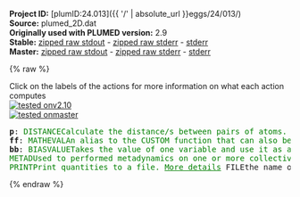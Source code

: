 **Project ID:** [plumID:24.013]({{ '/' | absolute_url }}eggs/24/013/)  
**Source:** plumed_2D.dat  
**Originally used with PLUMED version:** 2.9  
**Stable:** [zipped raw stdout](plumed_2D.dat.plumed.stdout.txt.zip) - [zipped raw stderr](plumed_2D.dat.plumed.stderr.txt.zip) - [stderr](plumed_2D.dat.plumed.stderr)  
**Master:** [zipped raw stdout](plumed_2D.dat.plumed_master.stdout.txt.zip) - [zipped raw stderr](plumed_2D.dat.plumed_master.stderr.txt.zip) - [stderr](plumed_2D.dat.plumed_master.stderr)  

{% raw %}
<div class="plumedpreheader">
<div class="headerInfo" id="value_details_data/plumed_2D.dat"> Click on the labels of the actions for more information on what each action computes </div>
<div class="containerBadge">
<div class="headerBadge"><a href="plumed_2D.dat.plumed.stderr"><img src="https://img.shields.io/badge/v2.10-passing-green.svg" alt="tested onv2.10" /></a></div>
<div class="headerBadge"><a href="plumed_2D.dat.plumed_master.stderr"><img src="https://img.shields.io/badge/master-passing-green.svg" alt="tested onmaster" /></a></div>
</div>
</div>
<pre class="plumedlisting">
<b name="data/plumed_2D.datp" onclick='showPath("data/plumed_2D.dat","data/plumed_2D.datp","data/plumed_2D.datp","brown")'>p</b>: <span class="plumedtooltip" style="color:green">DISTANCE<span class="right">Calculate the distance/s between pairs of atoms. <a href="https://www.plumed.org/doc-master/user-doc/html/DISTANCE" style="color:green">More details</a><i></i></span></span> <span class="plumedtooltip">ATOMS<span class="right">the pair of atom that we are calculating the distance between<i></i></span></span>=1,2 <span class="plumedtooltip">COMPONENTS<span class="right"> calculate the x, y and z components of the distance separately and store them as label<i></i></span></span>
<span style="display:none;" id="data/plumed_2D.datp">The DISTANCE action with label <b>p</b> calculates the following quantities:<table  align="center" frame="void" width="95%" cellpadding="5%"><tr><td width="5%"><b> Quantity </b>  </td><td><b> Description </b> </td></tr><tr><td width="5%">p.x</td><td>the x-component of the vector connecting the two atoms</td></tr><tr><td width="5%">p.y</td><td>the y-component of the vector connecting the two atoms</td></tr><tr><td width="5%">p.z</td><td>the z-component of the vector connecting the two atoms</td></tr><tr><td width="5%">p.value</td><td>the DISTANCE between this pair of atoms</td></tr></table></span><b name="data/plumed_2D.datff" onclick='showPath("data/plumed_2D.dat","data/plumed_2D.datff","data/plumed_2D.datff","brown")'>ff</b>: <span class="plumedtooltip" style="color:green">MATHEVAL<span class="right">An alias to the CUSTOM function that can also be used to calaculate combinations of variables using a custom expression. <a href="https://www.plumed.org/doc-master/user-doc/html/MATHEVAL" style="color:green">More details</a><i></i></span></span> <span class="plumedtooltip">ARG<span class="right">the values input to this function<i></i></span></span>=<b name="data/plumed_2D.datp">p.x</b>,<b name="data/plumed_2D.datp">p.y</b> <span class="plumedtooltip">PERIODIC<span class="right">if the output of your function is periodic then you should specify the periodicity of the function<i></i></span></span>=NO <span class="plumedtooltip">FUNC<span class="right">the function you wish to evaluate<i></i></span></span>=(1.34549*x^4+1.90211*x^3*y+3.92705*x^2*y^2-6.44246*x^2-1.90211*x*y^3+5.58721*x*y+1.33481*x+1.34549*y^4-5.55754*y^2+0.904586*y+18.5598)
<span style="display:none;" id="data/plumed_2D.datff">The MATHEVAL action with label <b>ff</b> calculates the following quantities:<table  align="center" frame="void" width="95%" cellpadding="5%"><tr><td width="5%"><b> Quantity </b>  </td><td><b> Description </b> </td></tr><tr><td width="5%">ff.value</td><td>an arbitrary function</td></tr></table></span><b name="data/plumed_2D.datbb" onclick='showPath("data/plumed_2D.dat","data/plumed_2D.datbb","data/plumed_2D.datbb","brown")'>bb</b>: <span class="plumedtooltip" style="color:green">BIASVALUE<span class="right">Takes the value of one variable and use it as a bias <a href="https://www.plumed.org/doc-master/user-doc/html/BIASVALUE" style="color:green">More details</a><i></i></span></span> <span class="plumedtooltip">ARG<span class="right">the labels of the scalar/vector arguments whose values will be used as a bias on the system<i></i></span></span>=<b name="data/plumed_2D.datff">ff</b>
<span style="display:none;" id="data/plumed_2D.datbb">The BIASVALUE action with label <b>bb</b> calculates the following quantities:<table  align="center" frame="void" width="95%" cellpadding="5%"><tr><td width="5%"><b> Quantity </b>  </td><td><b> Description </b> </td></tr><tr><td width="5%">bb.bias</td><td>the instantaneous value of the bias potential</td></tr><tr><td width="5%">bb._bias</td><td>one or multiple instances of this quantity can be referenced elsewhere in the input file</td></tr></table></span><span class="plumedtooltip" style="color:green">METAD<span class="right">Used to performed metadynamics on one or more collective variables. <a href="https://www.plumed.org/doc-master/user-doc/html/METAD" style="color:green">More details</a><i></i></span></span> <span class="plumedtooltip">ARG<span class="right">the labels of the scalars on which the bias will act<i></i></span></span>=<b name="data/plumed_2D.datp">p.x</b>,<b name="data/plumed_2D.datp">p.y</b> <span class="plumedtooltip">PACE<span class="right">the frequency for hill addition<i></i></span></span>=500 <span class="plumedtooltip">SIGMA<span class="right">the widths of the Gaussian hills<i></i></span></span>=0.1,0.1 <span class="plumedtooltip">HEIGHT<span class="right">the heights of the Gaussian hills<i></i></span></span>=1 <span class="plumedtooltip">GRID_MIN<span class="right">the lower bounds for the grid<i></i></span></span>=-4,-4 <span class="plumedtooltip">GRID_MAX<span class="right">the upper bounds for the grid<i></i></span></span>=4,4 <span class="plumedtooltip">GRID_BIN<span class="right">the number of bins for the grid<i></i></span></span>=400,400 <span class="plumedtooltip">BIASFACTOR<span class="right">use well tempered metadynamics and use this bias factor<i></i></span></span>=10 <span class="plumedtooltip">TEMP<span class="right">the system temperature - this is only needed if you are doing well-tempered metadynamics<i></i></span></span>=120 <span class="plumedtooltip">FILE<span class="right"> a file in which the list of added hills is stored<i></i></span></span>=HILLSinve
<span style="display:none;" id="data/plumed_2D.dat">The METAD action with label <b></b> calculates the following quantities:<table  align="center" frame="void" width="95%" cellpadding="5%"><tr><td width="5%"><b> Quantity </b>  </td><td><b> Description </b> </td></tr><tr><td width="5%">.bias</td><td>the instantaneous value of the bias potential</td></tr></table></span><span class="plumedtooltip" style="color:green">PRINT<span class="right">Print quantities to a file. <a href="https://www.plumed.org/doc-master/user-doc/html/PRINT" style="color:green">More details</a><i></i></span></span> <span class="plumedtooltip">FILE<span class="right">the name of the file on which to output these quantities<i></i></span></span>=positioninve <span class="plumedtooltip">ARG<span class="right">the labels of the values that you would like to print to the file<i></i></span></span>=<b name="data/plumed_2D.datp">p.x</b>,<b name="data/plumed_2D.datp">p.y</b> <span class="plumedtooltip">STRIDE<span class="right"> the frequency with which the quantities of interest should be output<i></i></span></span>=50
</pre>
{% endraw %}
